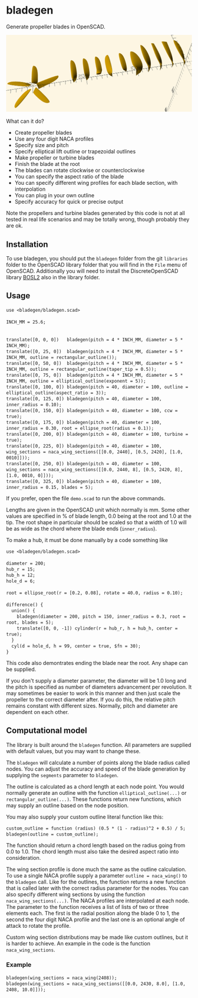# bladegen

Generate propeller blades in OpenSCAD.

![Demo script output](images/demo.png)

What can it do?

- Create propeller blades
- Use any four digit NACA profiles
- Specify size and pitch
- Specify elliptical lift outline or trapezoidal outlines
- Make propeller or turbine blades
- Finish the blade at the root
- The blades can rotate clockwise or counterclockwise
- You can specify the aspect ratio of the blade
- You can specify different wing profiles for each blade section, with
  interpolation
- You can plug in your own outline
- Specify accuracy for quick or precise output


Note the propellers and turbine blades generated by this code is not at all
tested in real life scenarios and may be totally wrong, though probably they
are ok.


## Installation

To use bladegen, you should put the `bladegen` folder from the git `libraries`
folder to the OpenSCAD library folder that you will find in the `File` menu of
OpenSCAD. Additionally you will need to install the DiscreteOpenSCAD library
[BOSL2](https://github.com/revarbat/BOSL2) also in the library folder.



## Usage

```openscad
use <bladegen/bladegen.scad>

INCH_MM = 25.6;


translate([0, 0, 0])   bladegen(pitch = 4 * INCH_MM, diameter = 5 * INCH_MM);
translate([0, 25, 0])  bladegen(pitch = 4 * INCH_MM, diameter = 5 * INCH_MM, outline = rectangular_outline());
translate([0, 50, 0])  bladegen(pitch = 4 * INCH_MM, diameter = 5 * INCH_MM, outline = rectangular_outline(taper_tip = 0.5));
translate([0, 75, 0])  bladegen(pitch = 4 * INCH_MM, diameter = 5 * INCH_MM, outline = elliptical_outline(exponent = 5));
translate([0, 100, 0]) bladegen(pitch = 40, diameter = 100, outline = elliptical_outline(aspect_ratio = 3));
translate([0, 125, 0]) bladegen(pitch = 40, diameter = 100, inner_radius = 0.10);
translate([0, 150, 0]) bladegen(pitch = 40, diameter = 100, ccw = true);
translate([0, 175, 0]) bladegen(pitch = 40, diameter = 100, inner_radius = 0.30, root = ellipse_root(radius = 0.1));
translate([0, 200, 0]) bladegen(pitch = 40, diameter = 100, turbine = true);
translate([0, 225, 0]) bladegen(pitch = 40, diameter = 100, wing_sections = naca_wing_sections([[0.0, 2440], [0.5, 2420], [1.0, 0010]]));
translate([0, 250, 0]) bladegen(pitch = 40, diameter = 100, wing_sections = naca_wing_sections([[0.0, 2440, 8], [0.5, 2420, 8], [1.0, 0010, 0]]));
translate([0, 325, 0]) bladegen(pitch = 40, diameter = 100, inner_radius = 0.15, blades = 5);

```

If you prefer, open the file `demo.scad` to run the above commands.

Lengths are given in the OpenSCAD unit which normally is mm. Some other values
are specified in % of blade length, 0.0 being at the root and 1.0 at the tip.
The root shape in particular should be scaled so that a width of 1.0 will be as
wide as the chord where the blade ends (`inner_radius`).

To make a hub, it must be done manually by a code something like


```openscad
use <bladegen/bladegen.scad>

diameter = 200;
hub_r = 15;
hub_h = 12;
hole_d = 6;

root = ellipse_root(r = [0.2, 0.08], rotate = 40.0, radius = 0.10);

difference() {
  union() {
    bladegen(diameter = 200, pitch = 150, inner_radius = 0.3, root = root, blades = 5);
    translate([0, 0, -1]) cylinder(r = hub_r, h = hub_h, center = true);
  }
  cyl(d = hole_d, h = 99, center = true, $fn = 30);
}
```

This code also demontrates ending the blade near the root. Any shape can be
supplied.

If you don't supply a diameter parameter, the diameter will be 1.0 long and the
pitch is specified as number of diameters advancement per revolution. It may
sometimes be easier to work in this manner and then just scale the propeller to
the correct diameter after. If you do this, the relative pitch remains constant
with different sizes. Normally, pitch and diameter are dependent on each other.



## Computational model

The library is built around the `bladegen` function. All parameters are
supplied with default values, but you may want to change these.

The `bladegen` will calculate a number of points along the blade radius called
nodes. You can adjust the accuracy and speed of the blade generation by
supplying the `segments` parameter to `bladegen`.

The outline is calculated as a chord length at each node point. You would
normally generate an outline with the function `elliptical_outline(...)` or
`rectangular_outline(...)`. These functions return new functions, which may
supply an outline based on the node position.

You may also supply your custom outline literal function like this:

```openscad
custom_outline = function (radius) (0.5 * (1 - radius)^2 + 0.5) / 5;
bladegen(outline = custom_outline);
```

The function should return a chord length based on the radius going from 0.0 to
1.0. The chord length must also take the desired aspect ratio into
consideration.

The wing section profile is done much the same as the outline calculation. To
use a single NACA profile supply a parameter `outline = naca_wing()` to the
`bladegen` call. Like for the outlines, the function returns a new function
that is called later with the correct radius parameter for the nodes. You can
also specify different wing sections by using the function
`naca_wing_sections(...)`. The NACA profiles are interpolated at each node. The
parameter to the function receives a list of lists of two or three elements
each. The first is the radial position along the blade 0 to 1, the second the
four digit NACA profile and the last one is an optional angle of attack to
rotate the profile. 

Custom wing section distributions may be made like custom outlines, but it is
harder to achieve. An example in the code is the function `naca_wing_sections`.


### Example

```openscad
bladegen(wing_sections = naca_wing(2408));
bladegen(wing_sections = naca_wing_sections([[0.0, 2430, 8.0], [1.0, 2408, 10.0]]));
```

